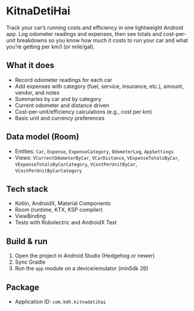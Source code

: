 # KitnaDetiHai

Track your car’s running costs and efficiency in one lightweight Android app. Log odometer readings and expenses, then see totals and cost-per-unit breakdowns so you know how much it costs to run your car and what you’re getting per km/l (or mile/gal).

## What it does
- Record odometer readings for each car
- Add expenses with category (fuel, service, insurance, etc.), amount, vendor, and notes
- Summaries by car and by category
- Current odometer and distance driven
- Cost-per-unit/efficiency calculations (e.g., cost per km)
- Basic unit and currency preferences

## Data model (Room)
- Entities: `Car`, `Expense`, `ExpenseCategory`, `OdometerLog`, `AppSettings`
- Views: `VCurrentOdometerByCar`, `VCarDistance`, `VExpenseTotalsByCar`, `VExpenseTotalsByCarCategory`, `VCostPerUnitByCar`, `VCostPerUnitByCarCategory`

## Tech stack
- Kotlin, AndroidX, Material Components
- Room (runtime, KTX, KSP compiler)
- ViewBinding
- Tests with Robolectric and AndroidX Test

## Build & run
1. Open the project in Android Studio (Hedgehog or newer)
2. Sync Gradle
3. Run the `app` module on a device/emulator (minSdk 26)

## Package
- Application ID: `com.kdh.kitnadetihai`
